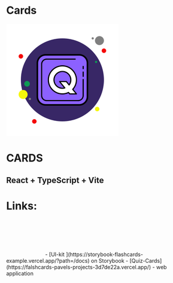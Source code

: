# Cards
<div id="header" align="" >
<img src="src/assets/icons/icons8-quizlet-300.png">
<h1>CARDS</h1>
</div>

## React + TypeScript + Vite

# Links:
<svg xmlns="http://www.w3.org/2000/svg" x="0px" y="0px" width="100" height="100" viewBox="0,0,10,10">
<g fill="none" fill-rule="nonzero" stroke="none" stroke-width="1" stroke-linecap="butt" stroke-linejoin="miter" stroke-miterlimit="10" stroke-dasharray="" stroke-dashoffset="0" font-family="none" font-weight="none" font-size="none" text-anchor="none" style="mix-blend-mode: normal"><g transform="scale(2.56,2.56)"><path d="M13,27c-1.105,0 -2,0.895 -2,2c0,1.105 0.895,2 2,2c1.105,0 2,-0.895 2,-2c0,-1.105 -0.895,-2 -2,-2z" fill="#f50808"></path><path d="M77,12c-0.552,0 -1,0.448 -1,1c0,0.552 0.448,1 1,1c0.552,0 1,-0.448 1,-1c0,-0.552 -0.448,-1 -1,-1z" fill="#808080"></path><path d="M50,13c-20.435,0 -37,16.565 -37,37c0,20.435 16.565,37 37,37c20.435,0 37,-16.565 37,-37c0,-20.435 -16.565,-37 -37,-37z" fill="#382766"></path><path d="M83,11c-2.209,0 -4,1.791 -4,4c0,2.209 1.791,4 4,4c2.209,0 4,-1.791 4,-4c0,-2.209 -1.791,-4 -4,-4z" fill="#808080"></path><path d="M87,22c-1.105,0 -2,0.895 -2,2c0,1.105 0.895,2 2,2c1.105,0 2,-0.895 2,-2c0,-1.105 -0.895,-2 -2,-2z" fill="#f50808"></path><path d="M81,74c-1.105,0 -2,0.895 -2,2c0,1.105 0.895,2 2,2c1.105,0 2,-0.895 2,-2c0,-1.105 -0.895,-2 -2,-2zM15,59c-2.209,0 -4,1.791 -4,4c0,2.209 1.791,4 4,4c2.209,0 4,-1.791 4,-4c0,-2.209 -1.791,-4 -4,-4z" fill="#f5f70b"></path><path d="M25,85c-1.105,0 -2,0.895 -2,2c0,1.105 0.895,2 2,2c1.105,0 2,-0.895 2,-2c0,-1.105 -0.895,-2 -2,-2z" fill="#f50808"></path><path d="M18.5,51c-1.381,0 -2.5,1.119 -2.5,2.5c0,1.381 1.119,2.5 2.5,2.5c1.381,0 2.5,-1.119 2.5,-2.5c0,-1.381 -1.119,-2.5 -2.5,-2.5z" fill="#0f9954"></path><path d="M21,66c-0.552,0 -1,0.448 -1,1c0,0.552 0.448,1 1,1c0.552,0 1,-0.448 1,-1c0,-0.552 -0.448,-1 -1,-1z" fill="#808080"></path><path d="M80,33c-0.552,0 -1,0.448 -1,1c0,0.552 0.448,1 1,1c0.552,0 1,-0.448 1,-1c0,-0.552 -0.448,-1 -1,-1z" fill="#0f9954"></path><path d="M35,72.3c-4.025,0 -7.3,-3.274 -7.3,-7.3v-30c0,-4.025 3.274,-7.3 7.3,-7.3h30c4.025,0 7.3,3.274 7.3,7.3v30c0,4.025 -3.274,7.3 -7.3,7.3z" fill="#8c61ff"></path><path d="M65,28.4c3.639,0 6.6,2.961 6.6,6.6v30c0,3.639 -2.961,6.6 -6.6,6.6h-30c-3.639,0 -6.6,-2.961 -6.6,-6.6v-30c0,-3.639 2.961,-6.6 6.6,-6.6h30M65,27h-30c-4.4,0 -8,3.6 -8,8v30c0,4.4 3.6,8 8,8h30c4.4,0 8,-3.6 8,-8v-30c0,-4.4 -3.6,-8 -8,-8z" fill="#000000"></path><path d="M64,69h-28c-2.757,0 -5,-2.243 -5,-5v-28c0,-2.757 2.243,-5 5,-5h25.375c0.276,0 0.5,0.224 0.5,0.5c0,0.276 -0.224,0.5 -0.5,0.5h-25.375c-2.206,0 -4,1.794 -4,4v28c0,2.206 1.794,4 4,4h28c2.206,0 4,-1.794 4,-4v-14.375c0,-0.276 0.224,-0.5 0.5,-0.5c0.276,0 0.5,0.224 0.5,0.5v14.375c0,2.757 -2.243,5 -5,5z" fill="#000000"></path><path d="M62.5,50c0,-6.904 -5.596,-12.5 -12.5,-12.5c-6.904,0 -12.5,5.596 -12.5,12.5c0,6.904 5.596,12.5 12.5,12.5c1.961,0 3.81,-0.464 5.461,-1.269l1.039,1.269h6l-3.311,-4.047c2.049,-2.226 3.311,-5.189 3.311,-8.453zM50,57.5c-4.142,0 -7.5,-3.358 -7.5,-7.5c0,-4.142 3.358,-7.5 7.5,-7.5c4.142,0 7.5,3.358 7.5,7.5c0,1.701 -0.573,3.264 -1.527,4.523l-2.473,-3.023h-6l4.65,5.683c-0.681,0.204 -1.402,0.317 -2.15,0.317z" fill="#ffffff"></path><path d="M62.5,63h-6c-0.15,0 -0.292,-0.067 -0.387,-0.184l-0.792,-0.968c-1.692,0.765 -3.48,1.152 -5.321,1.152c-7.168,0 -13,-5.832 -13,-13c0,-7.168 5.832,-13 13,-13c7.168,0 13,5.832 13,13c0,3.113 -1.117,6.103 -3.154,8.467l3.041,3.716c0.123,0.149 0.148,0.356 0.065,0.53c-0.083,0.176 -0.259,0.287 -0.452,0.287zM56.737,62h4.708l-2.643,-3.23c-0.157,-0.192 -0.149,-0.472 0.02,-0.655c2.049,-2.227 3.178,-5.109 3.178,-8.115c0,-6.617 -5.383,-12 -12,-12c-6.617,0 -12,5.383 -12,12c0,6.617 5.383,12 12,12c1.819,0 3.583,-0.41 5.242,-1.219c0.208,-0.102 0.459,-0.047 0.606,0.133zM50,58c-4.411,0 -8,-3.589 -8,-8c0,-4.411 3.589,-8 8,-8c4.411,0 8,3.589 8,8c0,1.751 -0.563,3.419 -1.628,4.825c-0.093,0.122 -0.236,0.195 -0.389,0.198c-0.151,0.006 -0.299,-0.065 -0.396,-0.184l-2.324,-2.839h-4.708l3.982,4.867c0.105,0.129 0.14,0.303 0.091,0.463c-0.049,0.16 -0.175,0.285 -0.335,0.333c-0.749,0.224 -1.52,0.337 -2.293,0.337zM50,43c-3.86,0 -7,3.14 -7,7c0,3.86 3.14,7 7,7c0.421,0 0.843,-0.039 1.259,-0.115l-4.146,-5.068c-0.122,-0.149 -0.147,-0.356 -0.064,-0.531c0.082,-0.175 0.258,-0.286 0.451,-0.286h6c0.15,0 0.292,0.067 0.387,0.184l2.053,2.508c0.695,-1.11 1.06,-2.375 1.06,-3.692c0,-3.86 -3.14,-7 -7,-7z" fill="#000000"></path><path d="M68.5,47.375c-0.276,0 -0.5,-0.224 -0.5,-0.5v-3.875c0,-0.276 0.224,-0.5 0.5,-0.5c0.276,0 0.5,0.224 0.5,0.5v3.875c0,0.276 -0.224,0.5 -0.5,0.5z" fill="#000000"></path><path d="M68.5,40.5c-0.276,0 -0.5,-0.224 -0.5,-0.5v-2c0,-0.276 0.224,-0.5 0.5,-0.5c0.276,0 0.5,0.224 0.5,0.5v2c0,0.276 -0.224,0.5 -0.5,0.5z" fill="#000000"></path></g></g>
</svg>
- [UI-kit ](https://storybook-flashcards-example.vercel.app/?path=/docs) on Storybook
- [Quiz-Cards](https://falshcards-pavels-projects-3d7de22a.vercel.app/) - web application
